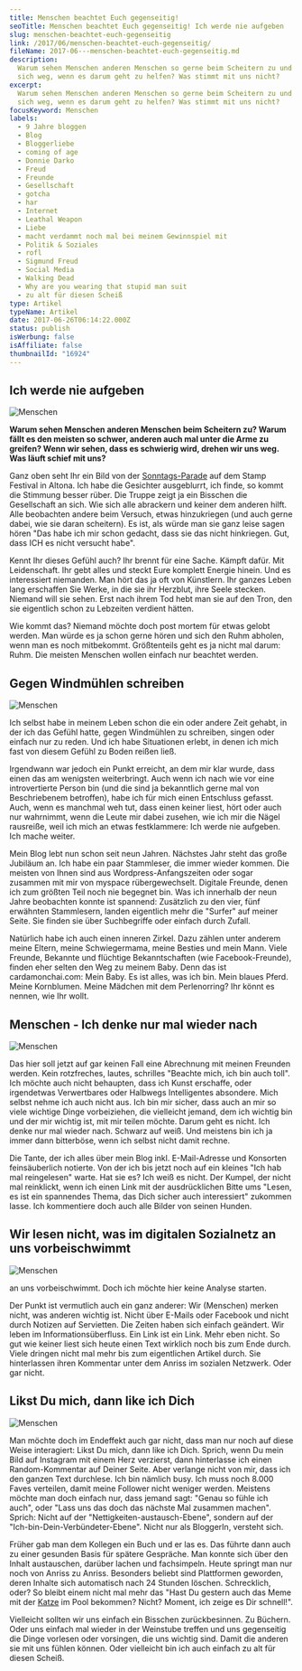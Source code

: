 ```yaml
---
title: Menschen beachtet Euch gegenseitig!
seoTitle: Menschen beachtet Euch gegenseitig! Ich werde nie aufgeben
slug: menschen-beachtet-euch-gegenseitig
link: /2017/06/menschen-beachtet-euch-gegenseitig/
fileName: 2017-06---menschen-beachtet-euch-gegenseitig.md
description:
  Warum sehen Menschen anderen Menschen so gerne beim Scheitern zu und drehen
  sich weg, wenn es darum geht zu helfen? Was stimmt mit uns nicht?
excerpt:
  Warum sehen Menschen anderen Menschen so gerne beim Scheitern zu und drehen
  sich weg, wenn es darum geht zu helfen? Was stimmt mit uns nicht?
focusKeyword: Menschen
labels:
  - 9 Jahre bloggen
  - Blog
  - Bloggerliebe
  - coming of age
  - Donnie Darko
  - Freud
  - Freunde
  - Gesellschaft
  - gotcha
  - har
  - Internet
  - Leathal Weapon
  - Liebe
  - macht verdammt noch mal bei meinem Gewinnspiel mit
  - Politik & Soziales
  - rofl
  - Sigmund Freud
  - Social Media
  - Walking Dead
  - Why are you wearing that stupid man suit
  - zu alt für diesen Scheiß
type: Artikel
typeName: Artikel
date: 2017-06-26T06:14:22.000Z
status: publish
isWerbung: false
isAffiliate: false
thumbnailId: "16924"
---
```


## Ich werde nie aufgeben

![Menschen](http://cardamonchai.com/wp-content/uploads/2017/06/2017-06-18-Stamp-Festival-45-640x853.jpg "Why are you wearing that stupid man suit?")

<strong>Warum sehen Menschen anderen Menschen beim Scheitern zu? Warum fällt es
den meisten so schwer, anderen auch mal unter die Arme zu greifen? Wenn wir
sehen, dass es schwierig wird, drehen wir uns weg. Was läuft schief mit
uns?</strong>

Ganz oben seht Ihr ein Bild von der
[Sonntags-Parade](/2017/06/stamp-festival-altona-2017-parade/) auf dem Stamp
Festival in Altona. Ich habe die Gesichter ausgeblurrt, ich finde, so kommt die
Stimmung besser rüber. Die Truppe zeigt ja ein Bisschen die Gesellschaft an
sich. Wie sich alle abrackern und keiner dem anderen hilft. Alle beobachten
andere beim Versuch, etwas hinzukriegen (und auch gerne dabei, wie sie daran
scheitern). Es ist, als würde man sie ganz leise sagen hören "Das habe ich mir
schon gedacht, dass sie das nicht hinkriegen. Gut, dass ICH es nicht versucht
habe".

Kennt Ihr dieses Gefühl auch? Ihr brennt für eine Sache. Kämpft dafür. Mit
Leidenschaft. Ihr gebt alles und steckt Eure komplett Energie hinein. Und es
interessiert niemanden. Man hört das ja oft von Künstlern. Ihr ganzes Leben lang
erschaffen Sie Werke, in die sie ihr Herzblut, ihre Seele stecken. Niemand will
sie sehen. Erst nach ihrem Tod hebt man sie auf den Tron, den sie eigentlich
schon zu Lebzeiten verdient hätten.

Wie kommt das? Niemand möchte doch post mortem für etwas gelobt werden. Man
würde es ja schon gerne hören und sich den Ruhm abholen, wenn man es noch
mitbekommt. Größtenteils geht es ja nicht mal darum: Ruhm. Die meisten Menschen
wollen einfach nur beachtet werden.

## Gegen Windmühlen schreiben

![Menschen](http://cardamonchai.com/wp-content/uploads/2017/06/2017-06-18-Stamp-Festival-42-640x640.jpg)

Ich selbst habe in meinem Leben schon die ein oder andere Zeit gehabt, in der
ich das Gefühl hatte, gegen Windmühlen zu schreiben, singen oder einfach nur zu
reden. Und ich habe Situationen erlebt, in denen ich mich fast von diesem Gefühl
zu Boden reißen ließ.

Irgendwann war jedoch ein Punkt erreicht, an dem mir klar wurde, dass einen das
am wenigsten weiterbringt. Auch wenn ich nach wie vor eine introvertierte Person
bin (und die sind ja bekanntlich gerne mal von Beschriebenem betroffen), habe
ich für mich einen Entschluss gefasst. Auch, wenn es manchmal weh tut, dass
einen keiner liest, hört oder auch nur wahrnimmt, wenn die Leute mir dabei
zusehen, wie ich mir die Nägel rausreiße, weil ich mich an etwas festklammere:
Ich werde nie aufgeben. Ich mache weiter.

Mein Blog lebt nun schon seit neun Jahren. Nächstes Jahr steht das große
Jubiläum an. Ich habe ein paar Stammleser, die immer wieder kommen. Die meisten
von Ihnen sind aus Wordpress-Anfangszeiten oder sogar zusammen mit mir von
myspace rübergewechselt. Digitale Freunde, denen ich zum größten Teil noch nie
begegnet bin. Was ich innerhalb der neun Jahre beobachten konnte ist spannend:
Zusätzlich zu den vier, fünf erwähnten Stammlesern, landen eigentlich mehr die
"Surfer" auf meiner Seite. Sie finden sie über Suchbegriffe oder einfach durch
Zufall.

Natürlich habe ich auch einen inneren Zirkel. Dazu zählen unter anderem meine
Eltern, meine Schwiegermama, meine Besties und mein Mann. Viele Freunde,
Bekannte und flüchtige Bekanntschaften (wie Facebook-Freunde), finden eher
selten den Weg zu meinem Baby. Denn das ist cardamonchai.com: Mein Baby. Es ist
alles, was ich bin. Mein blaues Pferd. Meine Kornblumen. Meine Mädchen mit dem
Perlenorring? Ihr könnt es nennen, wie Ihr wollt.

## Menschen - Ich denke nur mal wieder nach

![Menschen](http://cardamonchai.com/wp-content/uploads/2017/06/2017-06-18-Stamp-Festival-37-640x853.jpg)

Das hier soll jetzt auf gar keinen Fall eine Abrechnung mit meinen Freunden
werden. Kein rotzfreches, lautes, schrilles "Beachte mich, ich bin auch toll".
Ich möchte auch nicht behaupten, dass ich Kunst erschaffe, oder irgendetwas
Verwertbares oder Halbwegs Intelligentes absondere. Mich selbst nehme ich auch
nicht aus. Ich bin mir sicher, dass auch an mir so viele wichtige Dinge
vorbeiziehen, die vielleicht jemand, dem ich wichtig bin und der mir wichtig
ist, mit mir teilen möchte. Darum geht es nicht. Ich denke nur mal wieder nach.
Schwarz auf weiß. Und meistens bin ich ja immer dann bitterböse, wenn ich selbst
nicht damit rechne.

Die Tante, der ich alles über mein Blog inkl. E-Mail-Adresse und Konsorten
feinsäuberlich notierte. Von der ich bis jetzt noch auf ein kleines "Ich hab mal
reingelesen" warte. Hat sie es? Ich weiß es nicht. Der Kumpel, der nicht mal
reinklickt, wenn ich einen Link mit der ausdrücklichen Bitte ums "Lesen, es ist
ein spannendes Thema, das Dich sicher auch interessiert" zukommen lasse. Ich
kommentiere doch auch alle Bilder von seinen Hunden.

## Wir lesen nicht, was im digitalen Sozialnetz an uns vorbeischwimmt

![Menschen](http://cardamonchai.com/wp-content/uploads/2017/06/2017-06-18-Stamp-Festival-39-640x480.jpg)

an uns vorbeischwimmt. Doch ich möchte hier keine Analyse starten.

Der Punkt ist vermutlich auch ein ganz anderer: Wir (Menschen) merken nicht, was
anderen wichtig ist. Nicht über E-Mails oder Facebook und nicht durch Notizen
auf Servietten. Die Zeiten haben sich einfach geändert. Wir leben im
Informationsüberfluss. Ein Link ist ein Link. Mehr eben nicht. So gut wie keiner
liest sich heute einen Text wirklich noch bis zum Ende durch. Viele dringen
nicht mal mehr bis zum eigentlichen Artikel durch. Sie hinterlassen ihren
Kommentar unter dem Anriss im sozialen Netzwerk. Oder gar nicht.

## Likst Du mich, dann like ich Dich

![Menschen](http://cardamonchai.com/wp-content/uploads/2017/06/2017-06-18-Stamp-Festival-34-640x480.jpg)

Man möchte doch im Endeffekt auch gar nicht, dass man nur noch auf diese Weise
interagiert: Likst Du mich, dann like ich Dich. Sprich, wenn Du mein Bild auf
Instagram mit einem Herz verzierst, dann hinterlasse ich einen Random-Kommentar
auf Deiner Seite. Aber verlange nicht von mir, dass ich den ganzen Text
durchlese. Ich bin nämlich busy. Ich muss noch 8.000 Faves verteilen, damit
meine Follower nicht weniger werden. Meistens möchte man doch einfach nur, dass
jemand sagt: "Genau so fühle ich auch", oder "Lass uns das doch das nächste Mal
zusammen machen". Sprich: Nicht auf der "Nettigkeiten-austausch-Ebene", sondern
auf der "Ich-bin-Dein-Verbündeter-Ebene". Nicht nur als BloggerIn, versteht
sich.

Früher gab man dem Kollegen ein Buch und er las es. Das führte dann auch zu
einer gesunden Basis für spätere Gespräche. Man konnte sich über den Inhalt
austauschen, darüber lachen und fachsimpeln. Heute springt man nur noch von
Anriss zu Anriss. Besonders beliebt sind Plattformen geworden, deren Inhalte
sich automatisch nach 24 Stunden löschen. Schrecklich, oder? So bleibt einem
nicht mal mehr das "Hast Du gestern auch das Meme mit der
[Katze](/2012/08/ode-an-den-kater/) im Pool bekommen? Nicht? Moment, ich zeige
es Dir schnell!".

Vielleicht sollten wir uns einfach ein Bisschen zurückbesinnen. Zu Büchern. Oder
uns einfach mal wieder in der Weinstube treffen und uns gegenseitig die Dinge
vorlesen oder vorsingen, die uns wichtig sind. Damit die anderen sie mit uns
fühlen können. Oder vielleicht bin ich auch einfach zu alt für diesen Scheiß.
